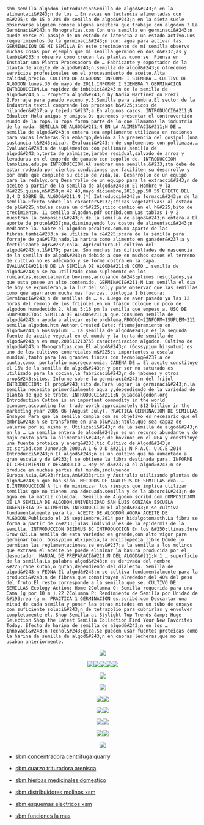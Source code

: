 
```
sbm semilla algodon introduccionSemilla de algod&#243;n en la alimentaci&#243;n de los … En vacas en lactancia alimentadas con m&#225;s de 15 o 20% de semilla de algod&#243;n en la dieta suele observarse.alguien conoce alguna aceitera que trabaje con algodon ? La Germinaci&#243;n Monografias.com Con una semilla en germinaci&#243;n puede verse el pasaje de un estado de latencia a un estado activo.Los requerimientos de la germinaci&#243;n son: agua para activar las. GERMINACION DE MI SEMILLA En este crecimiento de mi semilla observe muchas cosas por ejemplo que mi semilla germino en dos d&#237;as y tambi&#233;n observe como crecen las plantas como se. Piensa en Instalar una Planta Procesadora de … Fabricante y exportador de la planta de aceite de algod&#243;n,semilla de algod&#243;n ofrecemos servicios profesionales en el procesamiento de aceite.Alta calidad,precio. CULTIVO DE ALGODON: INFORME I SIEMBRA … CULTIVO DE ALGODON lunes,30 de mayo de 2011.INFORME I SIEMBRA Y GERMINACION INTRODUCCION.La rapidez de imbibici&#243;n de la semilla de algod&#243;n … Proyecto Algod&#243;n by Nadia Martinez on Prezi 2.Forraje para ganado vacuno y,3.Semilla para siembra.El sector de la industria textil comprende los procesos b&#225;sicos de hilander&#237;a y tejedur&#237;a.En algunos casos. INTRODUCCI&#211;N Edualter Hola amigas y amigos,Os queremos presentar el controvertido Mundo de la ropa.Tu ropa forma parte de lo que llamamos la industria de la moda. SEMILLA DE ALGOD&#211;N EN LA ALIMENTACI&#211;N DE … semilla de algod&#243;n entera sea ampliamente utilizada en raciones para vacas lecheras.Sin embargo,debido a la presencia del gosipol (una sustancia t&#243;xica). Evaluaci&#243;n de suplementos con pollinaza,… Evaluaci&#243;n de suplementos con pollinaza,semilla de algod&#243;n,torta de palmiste,jarabe residual,salvado de arroz y levaduras en el engorde de ganado con cogollo de. INTRODUCCION lamolina.edu.pe INTRODUCCION.Al sembrar una semilla,&#233;sta debe de estar rodeada por ciertas condiciones que faciliten su desarrollo y por ende que complete su ciclo de vida,la. Desarrollo de un equipo para la redalyc.org Desarrollo de un equipo para la extracci&#243;n de aceite a partir de la semilla de algod&#243;n El Hombre y la M&#225;quina,n&#250;m.42 43,mayo diciembre,2013,pp.50 59 EFECTO DEL 2,4 D SOBRE EL ALGOD&#211;N (*) Introducci&#243;n formaci&#243;n de la semilla.Efecto sobre las caracter&#237;sticas vegetativas: al estado de pl&#225;ntulas causa un dr&#225;stico cambio en el h&#225;bito de crecimiento. 11 semilla algodon.pdf scribd.com Las tablas 1 y 2 muestran la composici&#243;n de la semilla de algod&#243;n entera.a El aporte de prote&#237;na,disminuyendo los costos de alimentaci&#243;n mediante la. Sobre el Algodon pecaltex.com.mx Aparte de las fibras,tambi&#233;n se utiliza la c&#225;scara de la semilla para forraje de ga&#173;nado,la harina como alimento en ganader&#237;a y fertilizante agr&#237;cola. Agricultura.El cultivo del algod&#243;n.1&#170; parte. Son muchas las dificultades de nascencia de la semilla de algod&#243;n debido a que en muchos casos el terreno de cultivo no es adecuado y se forme costra en la capa. EVALUACI&#211;N DE LA SEMILLA DE ALGOD&#211;N COMO … semilla de algod&#243;n se ha utilizado como suplemento en los rumiantes,especialmente bovinos,arrojando &#243;ptimos resultados,ya que esta posee un alto contenido. GERMINACI&#211;N Las semilla el dia de hoy se expusieron,a la luz del sol,y pude observar que las semillas como que agarraron mucha mas fuerzas. biologia 1 bitocora: Germinaci&#243;n de semillas de … 4. Luego de aver pasado ya las 12 horas del remojo de los frijoles,en un frasco coloque un poco de algodon humedecido.2. Alas 5:16 pm la semilla que empezo a. USO DE SUBPRODUCTOS: SEMILLA DE ALGOD&#211;N que.consumen semilla de algod&#243;n ayuda a aliviar este problema.PRODUC~2INFORM~1SUPLEM~211 semilla algodon.htm Author.Created Date: fitomejoramiento en algod&#243;n Gossypium: … La semilla de algod&#243;n es la segunda fuente de aceite vegetal en el mundo y la torta de semilla de algod&#243;n es muy.200511213755 caracterizacion algodon. Cultivo de algod&#243;n Monografias.com El algod&#243;n (Gossypium hirsutum) es uno de los cultivos comerciales m&#225;s importantes a escala mundial,tanto para las grandes fincas con tecnolog&#237;a de punta,como. portafolio macroeconomia: CADENA DE … El aceite constituye el 15% de la semilla de algod&#243;n y por ser no saturado es utilizado para la cocina,la fabricaci&#243;n de jabones y otros prop&#243;sitos. Informe sobre la germinaci&#243;n del frijol INTRODUCCION: El prop&#243;sito de.Para lograr la germinaci&#243;n,la semilla necesita primordialmente agua y,dependiendo de la variedad de planta de que se trate. INTRODUCCI&#211;N guiadealgodon.org Introduction Cotton is an important commodity in the world economy,accounting for trade worth approximately $12 billion in the marketing year 2005 06 (August July). PRACTICA GERMINACION DE SEMILLAS Ensayos Para que la semilla cumpla con su objetivo es necesario que el embri&#243;n se transforme en una pl&#225;ntula,que sea capaz de valerse por si misma y. Utilizaci&#243;n de la semilla de algod&#243;n en la … La semilla entera de algod&#243;n es un recurso abundante y de bajo costo para la alimentaci&#243;n de bovinos en el NEA y constituye una fuente proteica y energ&#233;tic Cultivo de Algod&#243;n pt.scribd.com Junovuch 2003.A L G O D &#211; N F.A.C. U.C.E.2014 Introducci&#243;n El algod&#243;n es un cultivo que ha aumentado a gran escala y de &#233;l se obtiene la fibra destinada para. INFORME II CRECIMIENTO Y DESARROLLO … Hoy en d&#237;a el algod&#243;n se produce en muchas partes del mundo,incluyendo Europa,Asia,&#193;frica,Am&#233;rica y Australia utilizando plantas de algod&#243;n que han sido. METODOS DE ANALISIS DE SEMILLAS exa. … I.INTRODUCCION A fin de minimizar los riesgos que implica utilizar semillas que no tienen una adecuada.semilla y de la absorci&#243;n de agua en la matriz coloidal. Semilla de Algodon scribd.com COMPOSICION DE LA SEMILLA DE ALGODON.UNIVERSIDAD SAN LUIS GONZAGA ESCUELA INGENIERIA DE ALIMENTOS INTRODUCCION El algod&#243;n se cultiva fundamentalmente para la. ACEITE DE ALGODON AGORA ACEITE DE ALGODON.Publicado el 25 septiembre,2014 por hidalgotomasth.La fibra se forma a partir de c&#233;lulas individuales de la epidermis de la semilla. INTRODUCCION OEIDRUS BC INTRODUCCION En los &#250;ltimas.Sure Grow 821.La semilla de esta variedad es grande,con alto vigor para germinar bajo. Gossypium Wikipedia,la enciclopedia libre Donde lo permitan las reglamentaciones,se env&#237;a la semilla a los molinos que extraen el aceite.Se puede eliminar la basura producida por el desmotador. MANUAL DE PREPARACI&#211;N DEL ALGOD&#211;N 1 … superficie de la semilla.La palabra algod&#243;n es derivada del nombre &#225;rabe kutan,o qutan,dependiendo del dialecto. Semilla de algod&#243;n FEDNA El algod&#243;n se cultiva fundamentalmente para la producci&#243;n de fibras que constituyen alrededor del 40% del peso del fruto.El resto corresponde a la semilla que se. CULTIVO DE SEMILLAS Ecology Action: Home 2Columna O: Semilla requerida para una Cama (g por 10 m ).22 2Columna P: Rendimiento de Semilla por Unidad de &#193;rea (g m. PRACTICA 1 GERMINACION es.scribd.com Descartar una mitad de cada semilla y poner las otras mitades en un tubo de ensaye con suficiente soluci&#243;n de tetrazolio para cubrirlas y envolver completamente el. Shop Semilla at Stylight Top Trends &amp; Huge Selection Shop the Latest Semilla Collection.Find Your New Favorites Today. Efecto de harina de semilla de algod&#243;n en los … Innovaci&#243;n Tecnol&#243;gica.Se pueden usar fuentes proteicas como la harina de semilla de algod&#243;n en cabras lecheras,que no se usaban anteriormente. 
```

<div align="center">

<a href="https://es-crusher.shibang-china.com/github&k=sbm+semilla+algodon+introduccion"><img src="https://static.shibang-china.com/es/crusher/logo.jpg"></a>

<a href="https://es-crusher.shibang-china.com/github&k=sbm+semilla+algodon+introduccion"><img src="https://static.shibang-china.com/es/crusher/index.jpg"></a><a href="https://es-crusher.shibang-china.com/material.htmlgithub&k=sbm+semilla+algodon+introduccion"><img src="https://static.shibang-china.com/es/crusher/material.jpg"></a><a href="https://es-crusher.shibang-china.com/application.htmlgithub&k=sbm+semilla+algodon+introduccion"><img src="https://static.shibang-china.com/es/crusher/application.jpg"></a><a href="https://es-crusher.shibang-china.com/aboutus.htmlgithub&k=sbm+semilla+algodon+introduccion"><img src="https://static.shibang-china.com/es/crusher/aboutus.jpg"></a><a href="https://es-crusher.shibang-china.com/contact.htmlgithub&k=sbm+semilla+algodon+introduccion"><img src="https://static.shibang-china.com/es/crusher/contact.jpg"></a>

<a href="https://es-crusher.shibang-china.com/github&k=sbm+semilla+algodon+introduccion"><img src="https://static.shibang-china.com/es/crusher/banner.jpg"></a>

<a href="https://swt.shibang-china.com/github&k=sbm+semilla+algodon+introduccion"><img src="https://static.shibang-china.com/es/crusher/text.jpg"></a>

<a href="https://swt.shibang-china.com/github&k=sbm+semilla+algodon+introduccion"><img src="https://static.shibang-china.com/es/crusher/chat.jpg"></a><a href="https://es-crusher.shibang-china.com/contact.htmlgithub&k=sbm+semilla+algodon+introduccion"><img src="https://static.shibang-china.com/es/crusher/message.jpg"></a>

<a href="https://es-crusher.shibang-china.com/products/pe.htmlgithub&k=sbm+semilla+algodon+introduccion"><img src="https://static.shibang-china.com/es/crusher/pe.jpg"></a><a href="https://es-crusher.shibang-china.com/products/pf.htmlgithub&k=sbm+semilla+algodon+introduccion"><img src="https://static.shibang-china.com/es/crusher/pf.jpg"></a>

<a href="https://es-crusher.shibang-china.com/products/hpt.htmlgithub&k=sbm+semilla+algodon+introduccion"><img src="https://static.shibang-china.com/es/crusher/hpt.jpg"></a><a href="https://es-crusher.shibang-china.com/products/vsi.htmlgithub&k=sbm+semilla+algodon+introduccion"><img src="https://static.shibang-china.com/es/crusher/vsi.jpg"></a>

<a href="https://es-crusher.shibang-china.com/products/klv.htmlgithub&k=sbm+semilla+algodon+introduccion"><img src="https://static.shibang-china.com/es/crusher/klv.jpg"></a><a href="https://es-crusher.shibang-china.com/products/portable.htmlgithub&k=sbm+semilla+algodon+introduccion"><img src="https://static.shibang-china.com/es/crusher/portable.jpg"></a>

<a href="https://swt.shibang-china.com/github&k=sbm+semilla+algodon+introduccion"><img src="https://static.shibang-china.com/es/crusher/case.jpg"></a>

</div>


* [sbm concentradora centrifuga quarry](sbm%20concentradora%20centrifuga%20quarry.md)

* [sbm cuarzo trituradora arenisca](sbm%20cuarzo%20trituradora%20arenisca.md)

* [sbm hierbas medicinales domestico](sbm%20hierbas%20medicinales%20domestico.md)

* [sbm distribuidores molinos xsm](sbm%20distribuidores%20molinos%20xsm.md)

* [sbm esquemas electricos xsm](sbm%20esquemas%20electricos%20xsm.md)

* [sbm funciones la mas](sbm%20funciones%20la%20mas.md)
